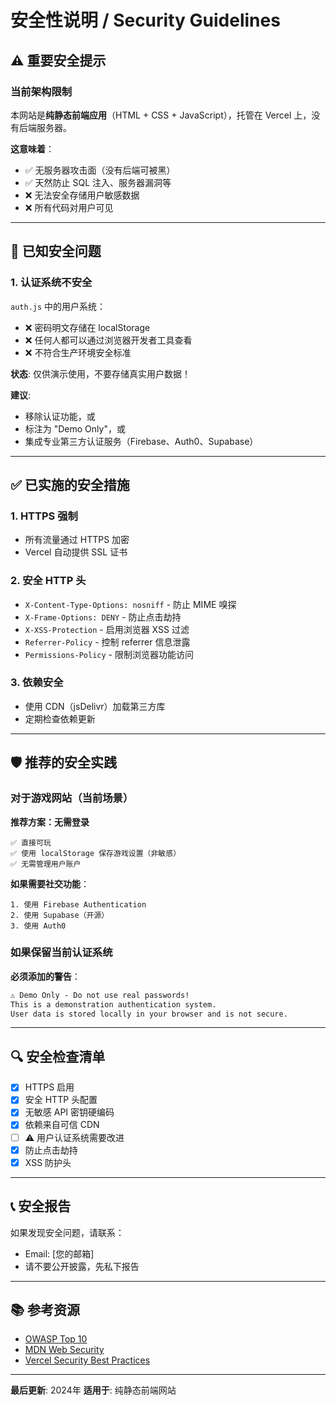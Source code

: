 # 安全性说明 / Security Guidelines

## ⚠️ 重要安全提示

### 当前架构限制

本网站是**纯静态前端应用**（HTML + CSS + JavaScript），托管在 Vercel 上，没有后端服务器。

**这意味着**：
- ✅ 无服务器攻击面（没有后端可被黑）
- ✅ 天然防止 SQL 注入、服务器漏洞等
- ❌ 无法安全存储用户敏感数据
- ❌ 所有代码对用户可见

---

## 🔴 已知安全问题

### 1. 认证系统不安全

`auth.js` 中的用户系统：
- ❌ 密码明文存储在 localStorage
- ❌ 任何人都可以通过浏览器开发者工具查看
- ❌ 不符合生产环境安全标准

**状态**: 仅供演示使用，不要存储真实用户数据！

**建议**: 
- 移除认证功能，或
- 标注为 "Demo Only"，或
- 集成专业第三方认证服务（Firebase、Auth0、Supabase）

---

## ✅ 已实施的安全措施

### 1. HTTPS 强制
- 所有流量通过 HTTPS 加密
- Vercel 自动提供 SSL 证书

### 2. 安全 HTTP 头
- `X-Content-Type-Options: nosniff` - 防止 MIME 嗅探
- `X-Frame-Options: DENY` - 防止点击劫持
- `X-XSS-Protection` - 启用浏览器 XSS 过滤
- `Referrer-Policy` - 控制 referrer 信息泄露
- `Permissions-Policy` - 限制浏览器功能访问

### 3. 依赖安全
- 使用 CDN（jsDelivr）加载第三方库
- 定期检查依赖更新

---

## 🛡️ 推荐的安全实践

### 对于游戏网站（当前场景）

**推荐方案：无需登录**
```
✅ 直接可玩
✅ 使用 localStorage 保存游戏设置（非敏感）
✅ 无需管理用户账户
```

**如果需要社交功能**：
```
1. 使用 Firebase Authentication
2. 使用 Supabase（开源）
3. 使用 Auth0
```

### 如果保留当前认证系统

**必须添加的警告**：
```html
⚠️ Demo Only - Do not use real passwords!
This is a demonstration authentication system.
User data is stored locally in your browser and is not secure.
```

---

## 🔍 安全检查清单

- [x] HTTPS 启用
- [x] 安全 HTTP 头配置
- [x] 无敏感 API 密钥硬编码
- [x] 依赖来自可信 CDN
- [ ] ⚠️ 用户认证系统需要改进
- [x] 防止点击劫持
- [x] XSS 防护头

---

## 📞 安全报告

如果发现安全问题，请联系：
- Email: [您的邮箱]
- 请不要公开披露，先私下报告

---

## 📚 参考资源

- [OWASP Top 10](https://owasp.org/www-project-top-ten/)
- [MDN Web Security](https://developer.mozilla.org/en-US/docs/Web/Security)
- [Vercel Security Best Practices](https://vercel.com/docs/security)

---

**最后更新**: 2024年
**适用于**: 纯静态前端网站

